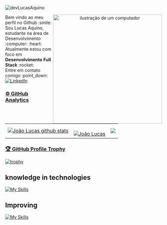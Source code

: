 <p align="left"><img src="https://komarev.com/ghpvc/?username=devLucasAquino&label=Profile%20views&color=0e75b6&style=flat" alt="devLucasAquino" /></p>

<div align="center">

<img src="https://raw.githubusercontent.com/MicaelliMedeiros/micaellimedeiros/master/image/computer-illustration.png" alt="ilustração de um computador" align="right" min-width="350px" max-width="350px" width="350px">

<p align="left"> 
  Bem vindo ao meu perfil no Github :smile: <br>
  Sou Lucas Aquino, estudante na área de Desenvolvimento :computer: :heart:<br>
  Atualmente estou com foco em <strong>Desenvolvimento Full Stack</strong> :rocket: <br>
  Entre em contato comigo :point_down:<br>
  <a href="#" title="LinkedIn">
  <img src="https://img.shields.io/badge/-Linkedin-0e76a8?style=flat-square&logo=Linkedin&logoColor=white&link=https://www.linkedin.com/in/jo%C3%A3o-lucas-aquino-alves-b52761290/" alt="LinkedIn"/></a>
  <a href="#" title="Outlook">

</p>

</div>





### ⚙️ GitHub Analytics

<table>
  <tr>
    <td>
      <img src="https://github-readme-stats.vercel.app/api?username=devlucasaquino&show_icons=true&count_private=true&hide_border=true&title_color=00bfbf&icon_color=00bfbf&text_color=c9d1d9&bg_color=000" alt="João Lucas github stats"/> 
    </td>
    <td>
      <br />
      <img src="https://github-readme-streak-stats.herokuapp.com?user=devLucasAquino&theme=dark&hide_border=true&border_radius=6&date_format=%5BY%20%5DM%20j&mode=weekly" alt="João Lucas" />
    </td>
    <td>
      <img src="https://github-readme-stats.vercel.app/api/top-langs/?username=devlucasaquino&layout=compact&hide_border=true&title_color=00bfbf&text_color=00bfbf&bg_color=000" />
    </td>
  </tr>
</table>

<div> 


</div>

### 🏆 GitHub Profile Trophy

<p align="center">
  <a
    href="https://github.com/ryo-ma/github-profile-trophy"
    title="repositório de troféus"
  >

  [![trophy](https://github-profile-trophy.vercel.app/?username=devlucasaquino&theme=algolia)](https://github.com/ryo-ma/github-profile-trophy)
    
  </a>
</p>


## knowledge in technologies

[![My Skills](https://skillicons.dev/icons?i=html,css,js,typescript,react,vue,tailwind,sass,bootstrap,python,nodejs,go,java,spring,postman,mysql,prisma,figma,git,vscode,github&perline=13)](https://skillicons.dev)

## Improving

[![My Skills](https://skillicons.dev/icons?i=angular,nestjs,django,nextjs,mongodb,aws,flutter,docker,vercel&perline=13)](https://skillicons.dev)
